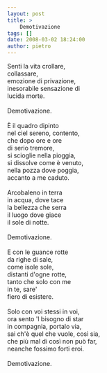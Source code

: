```yaml
---
layout: post
title: >
    Demotivazione
tags: []
date: 2008-03-02 18:24:00
author: pietro
---
```

Senti la vita crollare,<br/>collassare,<br/>emozione di privazione,<br/>inesorabile sensazione di<br/>lucida morte.<br/><br/>Demotivazione.<br/><br/>È il quadro dipinto<br/>nel ciel sereno, contento,<br/>che dopo ore e ore<br/>di serio tremore,<br/>si scioglie nella pioggia,<br/>si dissolve come è venuto,<br/>nella pozza dove poggia,<br/>accanto a me caduto.<br/><br/>Arcobaleno in terra<br/>in acqua, dove tace<br/>la bellezza che serra<br/>il luogo dove giace<br/>il sole di notte.<br/><br/>Demotivazione.<br/><br/>E con le guance rotte<br/>da righe di sale,<br/>come isole sole,<br/>distanti d'ogne rotte,<br/>tanto che solo con me<br/>in te, sare'<br/>fiero di esistere.<br/><br/>Solo con voi stessi in voi,<br/>ora sento 'l bisogno di star<br/>in compagnia, portalo via,<br/>sai ch'è quel che vuole, così sia,<br/>che più mal di così non può far,<br/>neanche fossimo forti eroi.<br/><br/>Demotivazione.
